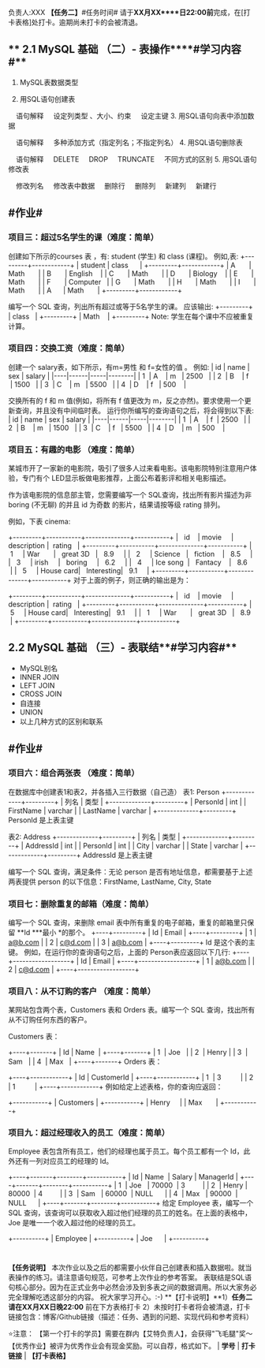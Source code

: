 负责人:XXX
**【任务二】**#任务时间#
请于**XX****月****XX****日22:00前**完成，在[打卡表格]处打卡。逾期尚未打卡的会被清退。
## ** 2.1 MySQL 基础 （二）- 表操作****#学习内容#**
1. MySQL表数据类型

2. 用SQL语句创建表

    语句解释
    设定列类型 、大小、约束
    设定主键
3. 用SQL语句向表中添加数据

    语句解释
    多种添加方式（指定列名；不指定列名）
4. 用SQL语句删除表

    语句解释
    DELETE
    DROP
    TRUNCATE
    不同方式的区别
5. 用SQL语句修改表

    修改列名
    修改表中数据
    删除行
    删除列
    新建列
    新建行


## **#作业#**
### 项目三：超过5名学生的课（难度：简单）
创建如下所示的courses 表 ，有: student (学生) 和 class (课程)。
例如,表:
+---------+------------+
| student | class      |
+---------+------------+
| A       | Math       |
| B       | English    |
| C       | Math       |
| D       | Biology    |
| E       | Math       |
| F       | Computer   |
| G       | Math       |
| H       | Math       |
| I       | Math       |
| A      | Math       |
+---------+------------+

编写一个 SQL 查询，列出所有超过或等于5名学生的课。
应该输出:
+---------+
| class   |
+---------+
| Math    |
+---------+
Note:
学生在每个课中不应被重复计算。


### 项目四：交换工资（难度：简单）
创建一个 salary表，如下所示，有m=男性 和 f=女性的值 。
例如:
| id | name | sex | salary |
|----|------|-----|--------|
| 1  | A    | m   | 2500   |
| 2  | B    | f   | 1500   |
| 3  | C    | m   | 5500   |
| 4  | D    | f   | 500    |

交换所有的 f 和 m 值(例如，将所有 f 值更改为 m，反之亦然)。要求使用一个更新查询，并且没有中间临时表。
运行你所编写的查询语句之后，将会得到以下表:
| id | name | sex | salary |
|----|------|-----|--------|
| 1  | A    | f  | 2500   |
| 2  | B    | m   | 1500   |
| 3  | C    | f   | 5500   |
| 4  | D    | m   | 500    |


### 项目五：有趣的电影 （难度：简单）
某城市开了一家新的电影院，吸引了很多人过来看电影。该电影院特别注意用户体验，专门有个 LED显示板做电影推荐，上面公布着影评和相关电影描述。

作为该电影院的信息部主管，您需要编写一个 SQL查询，找出所有影片描述为非 boring (不无聊) 的并且 id 为奇数 的影片，结果请按等级 rating 排列。

例如，下表 cinema:

+---------+-----------+--------------+-----------+
|   id    | movie     |  description |  rating   |
+---------+-----------+--------------+-----------+
|   1     | War       |   great 3D   |   8.9     |
|   2     | Science   |   fiction    |   8.5     |
|   3     | irish     |   boring     |   6.2     |
|   4     | Ice song  |   Fantacy    |   8.6     |
|   5     | House card|   Interesting|   9.1     |
+---------+-----------+--------------+-----------+
对于上面的例子，则正确的输出是为：

+---------+-----------+--------------+-----------+
|   id    | movie     |  description |  rating   |
+---------+-----------+--------------+-----------+
|   5     | House card|   Interesting|   9.1     |
|   1     | War       |   great 3D   |   8.9     |
+---------+-----------+--------------+-----------+



## **2.2 MySQL 基础 （三）- 表联结****#学习内容#**
* MySQL别名
* INNER JOIN
* LEFT JOIN
* CROSS JOIN
* 自连接
* UNION
* 以上几种方式的区别和联系
## **#作业#**
### 项目六：组合两张表 （难度：简单）
在数据库中创建表1和表2，并各插入三行数据（自己造）
表1: Person
+-------------+---------+
| 列名         | 类型     |
+-------------+---------+
| PersonId    | int     |
| FirstName   | varchar |
| LastName    | varchar |
+-------------+---------+
PersonId 是上表主键

表2: Address
+-------------+---------+
| 列名         | 类型    |
+-------------+---------+
| AddressId   | int     |
| PersonId    | int     |
| City        | varchar |
| State       | varchar |
+-------------+---------+
AddressId 是上表主键

编写一个 SQL 查询，满足条件：无论 person 是否有地址信息，都需要基于上述两表提供 person 的以下信息：FirstName, LastName, City, State

### 项目七：删除重复的邮箱（难度：简单）
编写一个 SQL 查询，来删除 email 表中所有重复的电子邮箱，重复的邮箱里只保留 **Id ***最小 *的那个。
+----+---------+
| Id | Email   |
+----+---------+
| 1  | a@b.com |
| 2  | c@d.com |
| 3  | a@b.com |
+----+---------+
Id 是这个表的主键。
例如，在运行你的查询语句之后，上面的 Person表应返回以下几行:
+----+------------------+
| Id | Email            |
+----+------------------+
| 1  | a@b.com |
| 2  | c@d.com  |
+----+------------------+


### 项目八：从不订购的客户 （难度：简单）
某网站包含两个表，Customers 表和 Orders 表。编写一个 SQL 查询，找出所有从不订购任何东西的客户。

Customers 表：

+----+-------+
| Id | Name  |
+----+-------+
| 1  | Joe   |
| 2  | Henry |
| 3  | Sam   |
| 4  | Max   |
+----+-------+
Orders 表：

+----+------------+
| Id | CustomerId |
+----+------------+
| 1  | 3          |
| 2  | 1          |
+----+------------+
例如给定上述表格，你的查询应返回：

+-----------+
| Customers |
+-----------+
| Henry     |
| Max       |
+-----------+


### 项目九：超过经理收入的员工（难度：简单）
Employee 表包含所有员工，他们的经理也属于员工。每个员工都有一个 Id，此外还有一列对应员工的经理的 Id。

+----+-------+--------+-----------+
| Id | Name  | Salary | ManagerId |
+----+-------+--------+-----------+
| 1  | Joe   | 70000  | 3         |
| 2  | Henry | 80000  | 4         |
| 3  | Sam   | 60000  | NULL      |
| 4  | Max   | 90000  | NULL      |
+----+-------+--------+-----------+
给定 Employee 表，编写一个 SQL 查询，该查询可以获取收入超过他们经理的员工的姓名。在上面的表格中，Joe 是唯一一个收入超过他的经理的员工。

+----------+
| Employee |
+----------+
| Joe      |
+----------+


# 
**【任务说明】**
本次作业以及之后的都需要小伙伴自己创建表和插入数据啦。就当表操作的练习。请注意语句规范，可参考上次作业的参考答案。
表联结是SQL语句核心部分。因为在正式业务中必然会涉及到多表之间的数据调用。所以大家务必完全理解吃透这部分的内容。
祝大家学习开心。:-)
**【打卡说明】**1）**任务二请在****XX****月****XX****日****晚****22:00** 前在下方表格打卡
2）未按时打卡者将会被清退，打卡链接包含：博客/Github链接（描述：任务、遇到的问题、实现代码和参考资料）

⭐注意：
【第一个打卡的学员】需要在群内【艾特负责人】，会获得"飞毛腿"奖～
【优秀作业】被评为优秀作业会有现金奖励。可以自荐，格式如下。
| **学号**   | **打卡链接**   | 
**【打卡表格】**

